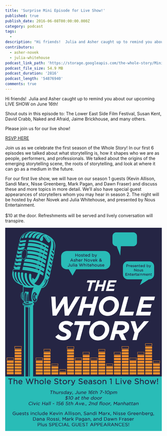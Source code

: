```yaml
---
title: 'Surprise Mini Episode for Live Show!'
published: true
publish_date: 2016-06-08T00:00:00.000Z
category: podcast
tags:
  -
description: "Hi friends!  Julia and Asher caught up to remind you about our upcoming LIVE SHOW on June 16th!  \n\nShout outs to: The Lower East Side Film Festival, Susan Kent, David Crabb, Naked and Afraid,"
contributors:
  - asher-novek
  - julia-whitehouse
podcast_link_path: 'https://storage.googleapis.com/the-whole-story/Mini%20Promotional%20Episode%20mp3.mp3'
podcast_file_size: 54.9 MB
podcast_duration: '2816'
podcast_length: '54876940'
comments: true
---
```



Hi friends! &nbsp;Julia and Asher caught up to remind you about our upcoming LIVE SHOW on June 16th! &nbsp;

Shout outs in this episode to: The Lower East Side Film Festival, Susan Kent, David Crabb, Naked and Afraid, Jaime Brickhouse, and many others.

Please join us for our live show! &nbsp;

[RSVP HERE](http://civichall.org/events/the-whole-story-live-show/)

Join us as we celebrate the first season of the Whole Story! In our first 6 episodes we talked about what storytelling is, how it shapes who we are as people, performers, and professionals. We talked about the origins of the emerging storytelling scene, the roots of storytelling, and look at where it can go as a medium in the future.

For our first live show, we will have on our season 1 guests (Kevin Allison, Sandi Marx, Nisse Greenberg, Mark Pagan, and Dawn Fraser) and discuss these and more topics in more detail. We’ll also have special guest appearances of storytellers whom you may hear in season 2. The night will be hosted by Asher Novek and Julia Whitehouse, and presented by Nous Entertainment.
<br>
<br>$10 at the door. Refreshments will be served and lively conversation will transpire.

![](/uploads/versions/screen-shot-2016-06-08-at-1-03-47-pm---x----952-1234x---.png)